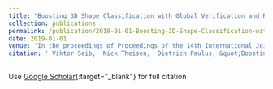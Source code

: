 ```yaml
---
title: "Boosting 3D Shape Classification with Global Verification and Redundancy-free Codebooks"
collection: publications
permalink: /publication/2019-01-01-Boosting-3D-Shape-Classification-with-Global-Verification-and-Redundancy-free-Codebooks
date: 2019-01-01
venue: 'In the proceedings of Proceedings of the 14th International Joint Conference on Computer Vision, Imaging and Computer Graphics Theory and Applications - Volume 5: VISAPP'
citation: ' Viktor Seib,  Nick Theisen,  Dietrich Paulus, &quot;Boosting 3D Shape Classification with Global Verification and Redundancy-free Codebooks.&quot; In the proceedings of Proceedings of the 14th International Joint Conference on Computer Vision, Imaging and Computer Graphics Theory and Applications - Volume 5: VISAPP, 2019.'
---
```

Use [Google Scholar](https://scholar.google.com/scholar?q=Boosting+3D+Shape+Classification+with+Global+Verification+and+Redundancy+free+Codebooks){:target="_blank"} for full citation